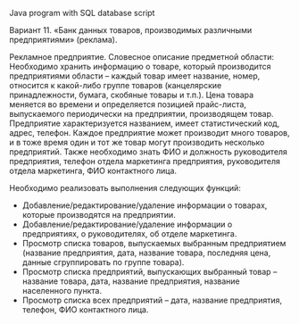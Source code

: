 Java program with SQL database script

Вариант 11. «Банк данных товаров, производимых различными предприятиями» (реклама).

Рекламное предприятие.
Словесное описание предметной области: Необходимо хранить информацию о товаре, который производится предприятиями области – каждый товар имеет название, номер, относится к какой-либо группе товаров (канцелярские принадлежности, бумага, скобяные товары и т.п.). Цена товара меняется во времени и определяется позицией прайс-листа, выпускаемого периодически на предприятии, производящем товар. Предприятие характеризуется названием, имеет статистический код, адрес, телефон. Каждое предприятие может производит много товаров, и в тоже время один и тот же товар могут производить несколько предприятий. Также необходимо знать ФИО и должность руководителя предприятия, телефон отдела маркетинга предприятия,  руководителя отдела маркетинга, ФИО контактного лица.

Необходимо реализовать выполнения следующих функций:
-	Добавление/редактирование/удаление информации о товарах, которые производятся на предприятии.
-	Добавление/редактирование/удаление информации о предприятиях, о руководителях, об отделе маркетинга.
-	Просмотр списка товаров, выпускаемых выбранным предприятием (название предприятия, дата, название товара, последняя цена, данные сгруппировать по группе товара).
-	Просмотр списка предприятий, выпускающих выбранный товар – название товара, дата, название предприятия, название населенного пункта.
-	Просмотр списка всех предприятий – дата, название предприятия, телефон, ФИО контактного лица.

